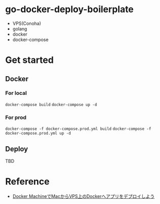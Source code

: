 # go-docker-deploy-boilerplate
- VPS(Conoha)
- golang
- docker
- docker-compose

# Get started
## Docker
### For local
`docker-compose build`
`docker-compose up -d`

### For prod
`docker-compose -f docker-compose.prod.yml build`
`docker-compose -f docker-compose.prod.yml up -d`

## Deploy
TBD

# Reference
- [Docker MachineでMacからVPS上のDockerへアプリをデプロイしよう](https://qiita.com/momotaro98/items/5b902afea3530b6f0b93#mac%E3%81%8B%E3%82%89docker-compose%E3%81%A7%E3%82%A2%E3%83%97%E3%83%AA%E3%82%92%E3%83%87%E3%83%97%E3%83%AD%E3%82%A4)

